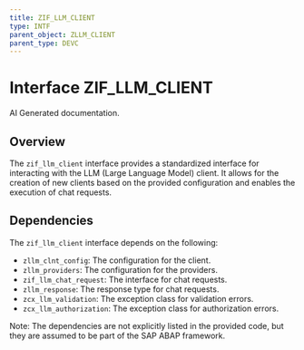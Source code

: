 ```yaml
---
title: ZIF_LLM_CLIENT
type: INTF
parent_object: ZLLM_CLIENT
parent_type: DEVC
---
```


# Interface ZIF_LLM_CLIENT

AI Generated documentation.

## Overview

The `zif_llm_client` interface provides a standardized interface for interacting with the LLM (Large Language Model) client. It allows for the creation of new clients based on the provided configuration and enables the execution of chat requests.

## Dependencies

The `zif_llm_client` interface depends on the following:

* `zllm_clnt_config`: The configuration for the client.
* `zllm_providers`: The configuration for the providers.
* `zif_llm_chat_request`: The interface for chat requests.
* `zllm_response`: The response type for chat requests.
* `zcx_llm_validation`: The exception class for validation errors.
* `zcx_llm_authorization`: The exception class for authorization errors.

Note: The dependencies are not explicitly listed in the provided code, but they are assumed to be part of the SAP ABAP framework.
